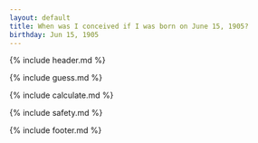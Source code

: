 ```yaml
---
layout: default
title: When was I conceived if I was born on June 15, 1905?
birthday: Jun 15, 1905
---
```


{% include header.md %}

{% include guess.md %}

{% include calculate.md %}

{% include safety.md %}

{% include footer.md %}



